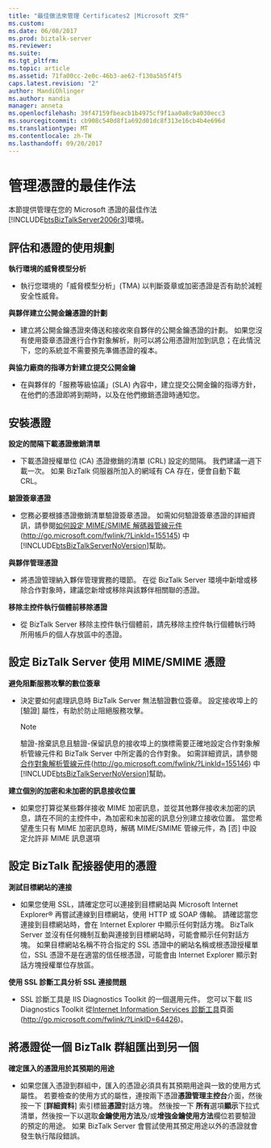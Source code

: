 ```yaml
---
title: "最佳做法來管理 Certificates2 |Microsoft 文件"
ms.custom: 
ms.date: 06/08/2017
ms.prod: biztalk-server
ms.reviewer: 
ms.suite: 
ms.tgt_pltfrm: 
ms.topic: article
ms.assetid: 71fa00cc-2e0c-46b3-ae62-f130a5b5f4f5
caps.latest.revision: "2"
author: MandiOhlinger
ms.author: mandia
manager: anneta
ms.openlocfilehash: 39f47159fbeacb1b4975cf9f1aa0a8c9a030ecc3
ms.sourcegitcommit: cb908c540d8f1a692d01dc8f313e16cb4b4e696d
ms.translationtype: MT
ms.contentlocale: zh-TW
ms.lasthandoff: 09/20/2017
---
```

# <a name="best-practices-for-managing-certificates"></a>管理憑證的最佳作法
本節提供管理在您的 Microsoft 憑證的最佳作法[!INCLUDE[btsBizTalkServer2006r3](../includes/btsbiztalkserver2006r3-md.md)]環境。  
  
## <a name="assess-and-plan-your-use-of-certificates"></a>評估和憑證的使用規劃  
 **執行環境的威脅模型分析**  
  
-   執行您環境的「威脅模型分析」(TMA) 以判斷簽章或加密憑證是否有助於減輕安全性威脅。  
  
 **與夥伴建立公開金鑰憑證的計劃**  
  
-   建立將公開金鑰憑證來傳送和接收來自夥伴的公開金鑰憑證的計劃。 如果您沒有使用簽章憑證進行合作對象解析，則可以將公用憑證附加到訊息；在此情況下，您的系統並不需要預先準備憑證的複本。  
  
 **與協力廠商的指導方針建立提交公開金鑰**  
  
-   在與夥伴的「服務等級協議」(SLA) 內容中，建立提交公開金鑰的指導方針，在他們的憑證即將到期時，以及在他們撤銷憑證時通知您。  
  
## <a name="install-certificates"></a>安裝憑證  
 **設定的間隔下載憑證撤銷清單**  
  
-   下載憑證授權單位 (CA) 憑證撤銷的清單 (CRL) 設定的間隔。 我們建議一週下載一次。 如果 BizTalk 伺服器所加入的網域有 CA 存在，便會自動下載 CRL。  
  
 **驗證簽章憑證**  
  
-   您務必要根據憑證撤銷清單驗證簽章憑證。 如需如何驗證簽章憑證的詳細資訊，請參閱[如何設定 MIME/SMIME 解碼器管線元件](http://go.microsoft.com/fwlink/?LinkId=155145)(http://go.microsoft.com/fwlink/?LinkId=155145) 中[!INCLUDE[btsBizTalkServerNoVersion](../includes/btsbiztalkservernoversion-md.md)]幫助。  
  
 **與夥伴管理憑證**  
  
-   將憑證管理納入夥伴管理實務的環節。 在從 BizTalk Server 環境中新增或移除合作對象時，建議您新增或移除與該夥伴相關聯的憑證。  
  
 **移除主控件執行個體前移除憑證**  
  
-   從 BizTalk Server 移除主控件執行個體前，請先移除主控件執行個體執行時所用帳戶的個人存放區中的憑證。  
  
## <a name="configure-biztalk-server-to-use-certificates-for-mimesmime"></a>設定 BizTalk Server 使用 MIME/SMIME 憑證  
 **避免阻斷服務攻擊的數位簽章**  
  
-   決定要如何處理訊息時 BizTalk Server 無法驗證數位簽章。 設定接收埠上的 [驗證] 屬性，有助於防止阻絕服務攻擊。  
  
    > [!NOTE]  
    >  驗證-捨棄訊息且驗證-保留訊息的接收埠上的旗標需要正確地設定合作對象解析管線元件和 BizTalk Server 中所定義的合作對象。 如需詳細資訊，請參閱[合作對象解析管線元件](http://go.microsoft.com/fwlink/?LinkId=155146)(http://go.microsoft.com/fwlink/?LinkId=155146) 中[!INCLUDE[btsBizTalkServerNoVersion](../includes/btsbiztalkservernoversion-md.md)]幫助。  
  
 **建立個別的加密和未加密的訊息接收位置**  
  
-   如果您打算從某些夥伴接收 MIME 加密訊息，並從其他夥伴接收未加密的訊息，請在不同的主控件中，為加密和未加密的訊息分別建立接收位置。 當您希望產生只有 MIME 加密訊息時，解碼 MIME/SMIME 管線元件，為 [否] 中設定允許非 MIME 訊息選項  
  
## <a name="configure-a-biztalk-adapter-to-use-certificates"></a>設定 BizTalk 配接器使用的憑證  
 **測試目標網站的連接**  
  
-   如果您使用 SSL，請確定您可以連接到目標網站與 Microsoft Internet Explorer® 再嘗試連線到目標網站，使用 HTTP 或 SOAP 傳輸。 請確認當您連接到目標網站時，會在 Internet Explorer 中顯示任何對話方塊。 BizTalk Server 並沒有任何機制互動與連接到目標網站時，可能會顯示任何對話方塊。 如果目標網站名稱不符合指定的 SSL 憑證中的網站名稱或根憑證授權單位，SSL 憑證不是在適當的信任根憑證，可能會由 Internet Explorer 顯示對話方塊授權單位存放區。  
  
 **使用 SSL 診斷工具分析 SSL 連接問題**  
  
-   SSL 診斷工具是 IIS Diagnostics Toolkit 的一個選用元件。 您可以下載 IIS Diagnostics Toolkit 從[Internet Information Services 診斷工具](http://go.microsoft.com/fwlink/?LinkID=64426)頁面 (http://go.microsoft.com/fwlink/?LinkID=64426)。  
  
## <a name="exporting-a-certificate-from-one-biztalk-group-to-another"></a>將憑證從一個 BizTalk 群組匯出到另一個  
 **確定匯入的憑證用於其預期的用途**  
  
-   如果您匯入憑證到群組中，匯入的憑證必須具有其預期用途與一致的使用方式屬性。 若要檢查的使用方式的屬性，連按兩下憑證**憑證管理主控台**介面，然後按一下 [**詳細資料**] 索引標籤**憑證**對話方塊。 然後按一下 **所有**選項**顯示**下拉式清單，然後按一下以選取**金鑰使用方法**及/或**增強金鑰使用方法**欄位若要驗證的預定的用途。 如果 BizTalk Server 會嘗試使用其預定用途以外的憑證就會發生執行階段錯誤。